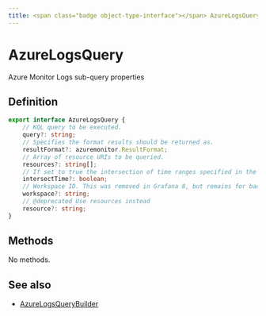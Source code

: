 ```yaml
---
title: <span class="badge object-type-interface"></span> AzureLogsQuery
---
```

# <span class="badge object-type-interface"></span> AzureLogsQuery

Azure Monitor Logs sub-query properties

## Definition

```typescript
export interface AzureLogsQuery {
	// KQL query to be executed.
	query?: string;
	// Specifies the format results should be returned as.
	resultFormat?: azuremonitor.ResultFormat;
	// Array of resource URIs to be queried.
	resources?: string[];
	// If set to true the intersection of time ranges specified in the query and Grafana will be used. Otherwise the query time ranges will be used. Defaults to false
	intersectTime?: boolean;
	// Workspace ID. This was removed in Grafana 8, but remains for backwards compat
	workspace?: string;
	// @deprecated Use resources instead
	resource?: string;
}

```
## Methods

No methods.
## See also

 * <span class="badge builder"></span> [AzureLogsQueryBuilder](./builder-AzureLogsQueryBuilder.md)
